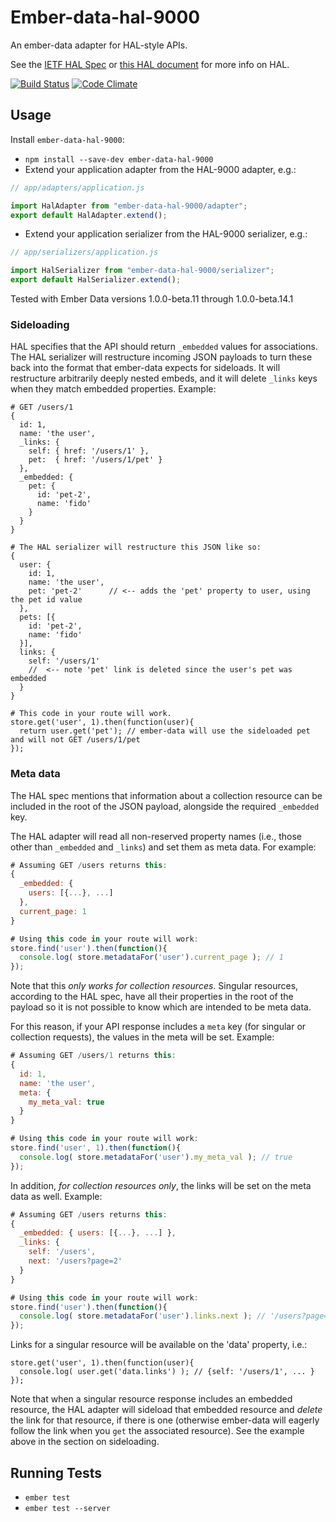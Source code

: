 # Ember-data-hal-9000

An ember-data adapter for HAL-style APIs.

See the [IETF HAL Spec](https://tools.ietf.org/html/draft-kelly-json-hal-06) or [this HAL document](http://stateless.co/hal_specification.html) for more info on HAL.

[![Build
Status](https://travis-ci.org/201-created/ember-data-hal-9000.svg?branch=master)](https://travis-ci.org/201-created/ember-data-hal-9000)
[![Code Climate](https://codeclimate.com/github/201-created/ember-data-hal-9000/badges/gpa.svg)](https://codeclimate.com/github/201-created/ember-data-hal-9000)


## Usage

Install `ember-data-hal-9000`:

 * `npm install --save-dev ember-data-hal-9000`
 * Extend your application adapter from the HAL-9000 adapter, e.g.:

```javascript
// app/adapters/application.js

import HalAdapter from "ember-data-hal-9000/adapter";
export default HalAdapter.extend();
```

 * Extend your application serializer from the HAL-9000 serializer, e.g.:

```javascript
// app/serializers/application.js

import HalSerializer from "ember-data-hal-9000/serializer";
export default HalSerializer.extend();
```

Tested with Ember Data versions 1.0.0-beta.11 through 1.0.0-beta.14.1

### Sideloading

HAL specifies that the API should return `_embedded` values for
associations. The HAL serializer will restructure incoming JSON payloads
to turn these back into the format that ember-data expects for
sideloads. It will restructure arbitrarily deeply nested embeds, and it
will delete `_links` keys when they match embedded properties. Example:

```
# GET /users/1
{
  id: 1,
  name: 'the user',
  _links: {
    self: { href: '/users/1' },
    pet:  { href: '/users/1/pet' }
  },
  _embedded: {
    pet: {
      id: 'pet-2',
      name: 'fido'
    }
  }
}

# The HAL serializer will restructure this JSON like so:
{
  user: {
    id: 1,
    name: 'the user',
    pet: 'pet-2'      // <-- adds the 'pet' property to user, using the pet id value
  },
  pets: [{
    id: 'pet-2',
    name: 'fido'
  }],
  links: {
    self: '/users/1'
    //  <-- note 'pet' link is deleted since the user's pet was embedded
  }
}

# This code in your route will work.
store.get('user', 1).then(function(user){
  return user.get('pet'); // ember-data will use the sideloaded pet and will not GET /users/1/pet
});
```

### Meta data

The HAL spec mentions that information about a collection resource can
be included in the root of the JSON payload, alongside the required
`_embedded` key.

The HAL adapter will read all non-reserved property names (i.e., those other
than `_embedded` and `_links`) and set them as meta data. For example:

```javascript
# Assuming GET /users returns this:
{
  _embedded: {
    users: [{...}, ...]
  },
  current_page: 1
}

# Using this code in your route will work:
store.find('user').then(function(){
  console.log( store.metadataFor('user').current_page ); // 1
});
```

Note that this *only works for collection resources*. Singular
resources, according to the HAL spec, have all their properties in the
root of the payload so it is not possible to know which are intended to
be meta data.

For this reason, if your API response includes a `meta` key (for
singular or collection requests), the values in the meta will be set.
Example:

```javascript
# Assuming GET /users/1 returns this:
{
  id: 1,
  name: 'the user',
  meta: {
    my_meta_val: true
  }
}

# Using this code in your route will work:
store.find('user', 1).then(function(){
  console.log( store.metadataFor('user').my_meta_val ); // true
});
```

In addition, *for collection resources only*, the links will be set on
the meta data as well. Example:

```javascript
# Assuming GET /users returns this:
{
  _embedded: { users: [{...}, ...] },
  _links: {
    self: '/users',
    next: '/users?page=2'
  }
}

# Using this code in your route will work:
store.find('user').then(function(){
  console.log( store.metadataFor('user').links.next ); // '/users?page=2'
});
```

Links for a singular resource will be available on the 'data' property,
i.e.:

```
store.get('user', 1).then(function(user){
  console.log( user.get('data.links') ); // {self: '/users/1', ... }
});
```

Note that when a singular resource response includes an embedded
resource, the HAL adapter will sideload that embedded resource and
*delete* the link for that resource, if there is one (otherwise
ember-data will eagerly follow the link when you `get` the associated
resource). See the example above in the section on sideloading.

## Running Tests

* `ember test`
* `ember test --server`
